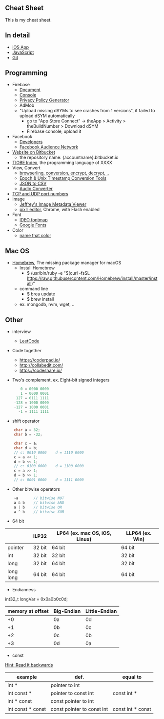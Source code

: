 ## Cheat Sheet

This is my cheat sheet.

## In detail

* [iOS App](iosapp.md)
* [JavaScript](javascript.md)
* [Git](git.md)

## Programming

* Firebase
  * [Document](https://firebase.google.com/products/)
  * [Console](https://console.firebase.google.com/)
  * [Privacy Policy Generator](https://app-privacy-policy-generator.firebaseapp.com/)
  * AdMob
  * "Upload missing dSYMs to see crashes from 1 versions", if failed to upload dSYM automatically
    * go to "App Store Connect" -> theApp > Activity > theBuildNumber > Download dSYM
    * Firebase console, upload it
* Facebook
  * [Developers](https://developers.facebook.com/)
  * [Facebook Audience Network](https://developers.facebook.com/docs/audience-network/)
* [Website on Bitbucket](https://confluence.atlassian.com/bitbucket/publishing-a-website-on-bitbucket-cloud-221449776.html)
  * the repository name: {accountname}.bitbucket.io
* [TIOBE Index](https://www.tiobe.com/tiobe-index/), the programming language of XXXX
* View, Convert
  * [browserling, conversion, encrypt, decrypt, ..](https://www.browserling.com/tools/)
  * [Epoch & Unix Timestamp Conversion Tools](https://www.epochconverter.com/)
  * [JSON to CSV](https://json-csv.com/)
  * [Audio Converter](https://online-audio-converter.com/tw/)
* [TCP and UDP port numbers](https://en.wikipedia.org/wiki/List_of_TCP_and_UDP_port_numbers)
* Image
  * [Jeffrey's Image Metadata Viewer](http://exif.regex.info/exif.cgi)
  * [pixlr editor](https://pixlr.com/editor/), Chrome, with Flash enabled
* Font
  * [IDEO fontmap](http://fontmap.ideo.com)
  * [Google Fonts](https://fonts.google.com)
* Color
  * [name that color](http://chir.ag/projects/name-that-color/)

## Mac OS

* [Homebrew](https://brew.sh/), The missing package manager for macOS
  * Install Homebrew
    * $ /usr/bin/ruby -e "$(curl -fsSL https://raw.githubusercontent.com/Homebrew/install/master/install)"
  * command line
    * $ brea update
    * $ brew install
  * ex. mongodb, nvm, wget, ..

## Other

* interview
  * [LeetCode](http://leetcode.com/)

* Code together
  * https://coderpad.io/
  * http://collabedit.com/
  * https://codeshare.io/

* Two's complement, ex. Eight-bit signed integers

```c
       0 = 0000 0000
       1 = 0000 0001
     127 = 0111 1111
    -128 = 1000 0000
    -127 = 1000 0001
      -1 = 1111 1111
```

* shift operator

```c
    char a = 32;
    char b = -32;

    char c = a;
    char d = b;
    // c: 0010 0000    d = 1110 0000
    c = a << 1;
    d = b << 1;
    // c: 0100 0000    d = 1100 0000
    c = a >> 1;
    d = b >> 1;
    // c: 0001 0000    d = 1111 0000
```

* Other bitwise operators

```c
    ~a       // bitwise NOT
    a & b    // bitwise AND
    a | b    // bitwise OR
    a ^ b    // bitwise XOR
```

* 64 bit

| |ILP32|LP64 (ex. mac OS, iOS, Linux)|LLP64 (ex. Win)|
|-|-|-|-|
|pointer|32 bit|64 bit|64 bit|
|int|32 bit|32 bit|32 bit|
|long|32 bit|64 bit|32 bit|
|long long|64 bit|64 bit|64 bit|

* Endianness

int32_t	longVar	= 0x0a0b0c0d;

| memory at offset | Big-Endian | Little-Endian |
|-|-|-|
| +0 | 0a | 0d |
| +1 | 0b | 0c |
| +2 | 0c | 0b |
| +3 | 0d | 0a |

* const

[Hint: Read it backwards](https://stackoverflow.com/questions/1143262/what-is-the-difference-between-const-int-const-int-const-and-int-const)

| example | def. | equal to |
|-|-|-|
| int * | pointer to int | |
| int const * | pointer to const int | const int * |
| int * const | const pointer to int | |
| int const * const | const pointer to const int | const int * const |
